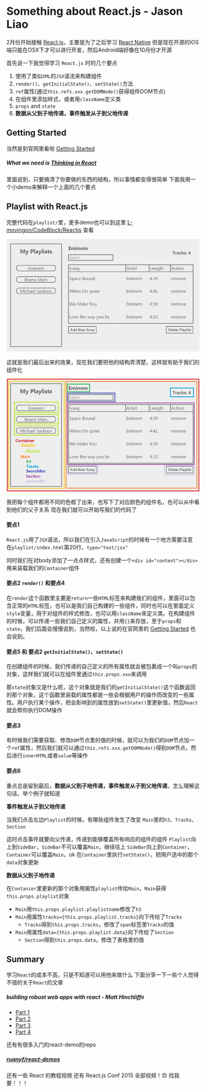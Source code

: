 # Something about React.js - Jason Liao

2月份开始接触 [React.js](https://facebook.github.io/react/)，主要是为了之后学习 [React Native](https://facebook.github.io/react-native/) 但是现在开源的IOS端只能在OSX下才可以进行开发，然后Android端好像在10月份才开源

首先说一下我觉得学习 `React.js` 时的几个要点

1. 使用了类似`XML`的`JSX`语法来构建组件
2. `render()`、`getInitialState()`、`setState()`方法
3. `ref`属性(通过`this.refs.xxx.getDOMNode()`获得组件DOM节点)
4. 在组件里添加样式，或者用`className`定义类
5. `props` and `state`
6. **数据从父到子地传递，事件触发从子到父地传递**

## Getting Started

当然是到官网里看啦 [Getting Started](https://facebook.github.io/react/docs/getting-started.html)

##### What we need is  [Thinking in React](https://facebook.github.io/react/blog/2013/11/05/thinking-in-react.html)

里面说到，只要搞清了你要做的东西的结构，所以事情都变得很简单
下面我用一个小demo来解释一个上面的几个要点

## Playlist with React.js

完整代码在`playlist/`里，更多demo也可以到这里 [L-movingon/CodeBlock/Reactjs](https://github.com/L-movingon/CodeBlocks/tree/master/Reactjs) 查看

![Alt playlist](images/playlist.jpg)

这就是我们最后出来的效果，现在我们要把他的结构弄清楚，这样就有助于我们的组件化

![Alt playlist-struct](images/playlist-struct.jpg)

我把每个组件都用不同的色框了出来，也写下了对应颜色的组件名，也可以从中看到他们的父子关系
现在我们就可以开始写我们的代码了

#### 要点1

`React.js`用了`JSX`语法，所以我们在引入`JavaScript`的时候有一个地方需要注意
在`playlist/index.html`第20行，`type="text/jsx"`

同时我们在对body添加了一点点样式，还有创建一个`<div id="content"></div>`用来装载我们的`Container`组件

#### 要点2 `render()` 和要点4

在`render`这个函数里主要是`return`一些`HTML`标签来构建我们的组件，里面可以包含正常的`HTML`标签，也可以是我们自己构建的一些组件，同时也可以在里面定义`style`变量，用于对组件的样式修改，也可以用`className`来定义类。在构建组件的时候，可以传递一些我们自己定义的属性，并用`{}`来存放，至于`props`和`state`，我们后面会慢慢说到，当然啦，以上说的在官网里的 [Getting Started](https://facebook.github.io/react/docs/getting-started.html) 也会说到。

#### 要点5 和 要点2 `getInitialState()`、`setState()`

在创建组件的时候，我们传递的自己定义的所有属性就会被包裹成一个叫`props`的对象，这样我们就可以在组件里通过`this.props.xxx`来调用

那`state`对象又是什么呢，这个对象就是我们的`getInitialState()`这个函数返回的那个对象，这个函数里装载的属性都是一些会根据用户的操作而改变的一些属性。用户执行某个操作，把会影响到的属性放到`setState()`里更新值，然后`React`就会帮你执行DOM操作

#### 要点3

有时候我们需要获取、修改`DOM`节点里的值的时候，就可以为我们的`DOM`节点加一个`ref`属性，然后我们就可以通过`this.refs.xxx.getDOMNode()`得到`DOM`节点，然后进行`innerHTML`或者`value`等操作

#### 要点6

重点总是留到最后，**数据从父到子地传递，事件触发从子到父地传递**，怎么理解这句话，举个例子就知道

**事件触发从子到父地传递**

当我们点击左边`Playlist`的时候，有哪些组件发生了改变
`Main`里的`h3`、`Tracks`、`Section`

这时点击事件就要向父传递，传递到能够覆盖所有响应的组件的组件
`Playlist`向上到`SideBar`，`SideBar`不可以覆盖`Main`，继续往上
`SideBar`向上到`Container`，`Container`可以覆盖`Main`，ok
在`Container`里执行`setState()`，把用户选中的那个`data`对象更新

**数据从父到子地传递**

在`Contanier`里更新的那个对象用属性`playlist`传给`Main`，`Main`获得`this.props.playlist`对象

- `Main`用`this.props.playlist.playlistname`修改了`h3`
- `Main`用属性`tracks={this.props.playlist.tracks}`向下传给了`Tracks`
	- `Tracks`得到`this.props.tracks`，修改了`span`标签里`Tracks`的值
- `Main`用属性`data={this.props.playlist.data}`向下传给了`Section`
	- `Section`得到`this.props.data`，修改了表格里的值

## Summary
学习`React`的成本不高，只是不知道可以用他来做什么
下面分享一下一些个人觉得不错的关于`React`的文章

##### building robust web apps with react - Matt Hinchliffe

- [Part 1](http://maketea.co.uk/2014/03/05/building-robust-web-apps-with-react-part-1.html)
- [Part 2](http://maketea.co.uk/2014/04/07/building-robust-web-apps-with-react-part-2.html)
- [Part 3](http://maketea.co.uk/2014/05/22/building-robust-web-apps-with-react-part-3.html)
- [Part 4](http://maketea.co.uk/2014/06/30/building-robust-web-apps-with-react-part-4.html)

还有有很多入门的react-demo的repo

##### [ruanyf/react-demos](https://github.com/ruanyf/react-demos)

还有一些 React 的教程视频 还有 React.js Conf 2015 全部视频！:heart_eyes: 找我要！！！











